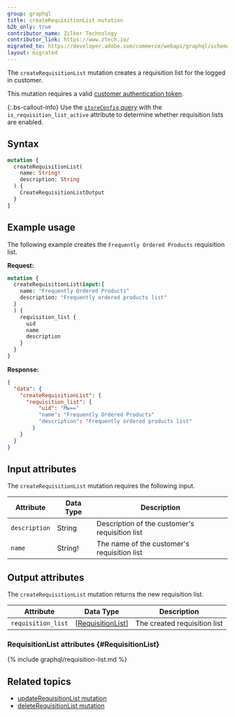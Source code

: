 ```yaml
---
group: graphql
title: createRequisitionList mutation
b2b_only: true
contributor_name: Zilker Technology
contributor_link: https://www.ztech.io/
migrated_to: https://developer.adobe.com/commerce/webapi/graphql/schema/b2b/requisition-list/mutations/create/
layout: migrated
---
```

The `createRequisitionList` mutation creates a requisition list for the logged in customer.

This mutation requires a valid [customer authentication token]({{page.baseurl}}/graphql/mutations/generate-customer-token.html).

{:.bs-callout-info}
Use the [`storeConfig` query]({{page.baseurl}}/graphql/queries/store-config.html) with the `is_requisition_list_active` attribute to determine whether requisition lists are enabled.

## Syntax

```graphql
mutation {
  createRequisitionList(
    name: String!
    description: String
  ) {
    CreateRequisitionListOutput
  }
}
```

## Example usage

The following example creates the `Frequently Ordered Products` requisition list.

**Request:**

```graphql
mutation {
  createRequisitionList(input:{
    name: "Frequently Ordered Products"
    description: "Frequently ordered products list"
  }
  ) {
    requisition_list {
      uid
      name
      description
    }
  }
}
```

**Response:**

```json
{
  "data": {
    "createRequisitionList": {
      "requisition_list": {
          "uid": "Mw=="
          "name": "Frequently Ordered Products"
          "description": "Frequently ordered products list"
        }
    }
  }
}
```

## Input attributes

The `createRequisitionList` mutation requires the following input.

Attribute |  Data Type | Description
--- | --- | ---
`description`| String | Description of the customer's requisition list
`name` | String! | The name of the customer's requisition list

## Output attributes

The `createRequisitionList` mutation returns the new requisition list.

Attribute |  Data Type | Description
--- | --- | ---
`requisition_list` | [[RequisitionList](#RequisitionList)] | The created requisition list

### RequisitionList attributes {#RequisitionList}

{% include graphql/requisition-list.md %}

## Related topics

*  [updateRequisitionList mutation]({{page.baseurl}}/graphql/mutations/update-requisition-list.html)
*  [deleteRequisitionList mutation]({{page.baseurl}}/graphql/mutations/delete-requisition-list.html)
